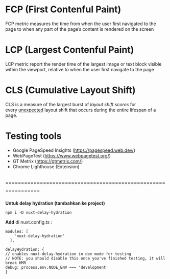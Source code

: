 # FCP (First Contenful Paint)

FCP metric measures the time from when the user first navigated to the page to when any part of the page’s content is rendered on the screen

# LCP (Largest Contenful Paint)

LCP metric report the render time of the largest image or text block visible within the viewport, relative to when the user first navigate to the page

# CLS (Cumulative Layout Shift)

CLS is a measure of the largest burst of *layout shift scores* for every [unexpected](https://web.dev/articles/cls#expected_vs_unexpected_layout_shifts) layout shift that occurs during the entire lifespan of a page.

# Testing tools

- Google PageSpeed Insights (https://pagespeed.web.dev/)
- WebPageTest (https://www.webpagetest.org/)
- GT Metrix (https://gtmetrix.com/)
- Chrome Lighthouse (Extension)


## --------------------------------------------------------------

**Untuk delay hydration (tambahkan ke project)**

    npm i -D nuxt-delay-hydration
  
**Add** di nuxt.config.ts :

```
modules: [
    'nuxt-delay-hydration'
  ],
```

```
delayHydration: {
// enables nuxt-delay-hydration in dev mode for testing
// NOTE: you should disable this once you've finished testing, it will break HMR
debug: process.env.NODE_ENV === 'development'
}
```
